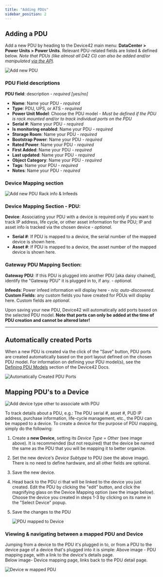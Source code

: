```yaml
---
title: "Adding PDUs"
sidebar_position: 2
---
```


## Adding a PDU

Add a new PDU by heading to the Device42 main menu: **DataCenter > Power Units > Power Units**. Relevant PDU-related fields are listed & defined below. _Note that PDUs (like almost all D42 CI) can also be added and/or manipulated [via the API](https://api.device42.com/#pdu)._

![Add new PDU](/assets/images/add_new_PDU-p1.png)

### PDU Field descriptions

**PDU field**: description - _required \[yes/no\]_

- **Name**: Name your PDU _\- required_ 
- **Type**: PDU, UPS, or ATS _\- required_ 
- **Power Unit Model**: Choose the PDU model - _Must be defined if the PDU is rack mounted and/or to track individual ports on the PDU_ 
- **Serial #**: Name your PDU _\- required_ 
- **Is monitoring enabled**: Name your PDU _\- required_ 
- **Storage Room**: Name your PDU _\- required_ 
- **Bootstrap Power**: Name your PDU _\- required_ 
- **Rated Power**: Name your PDU _\- required_ 
- **First Added**: Name your PDU _\- required_ 
- **Last updated**: Name your PDU _\- required_ 
- **Object Category**: Name your PDU _\- required_ 
- **Tags**: Name your PDU _\- required_ 
- **Notes**: Name your PDU _\- required_

### Device Mapping section

![Add new PDU Rack info & Infeeds](/assets/images/add_new_PDU_p2.png)

### Device Mapping Section - PDU:

**Device**: Associating your PDU with a device is required only if you want to track IP address, life cycle, or other asset information for the PDU; IP and asset info is tracked via the chosen device - _optional_.

- **Serial #**: If PDU is mapped to a device, the serial number of the mapped device is shown here.
- **Asset #**: If PDU is mapped to a device, the asset number of the mapped device is shown here.

### Gateway PDU Mapping Section:

**Gateway PDU**: If this PDU is plugged into another PDU \[aka daisy chained\], identify the "Gateway PDU" it is plugged in to, if any. - _optional_.

**Infeeds**: Power infeed information will display here - _n/a; auto-discovered_. **Custom Fields**: any custom fields you have created for PDUs will display here. Custom fields are _optional_.

Upon saving your new PDU, Device42 will automatically add ports based on the selected PDU model. **Note that ports can only be added at the time of PDU creation and cannot be altered later!**

* * *

## Automatically created Ports

When a new PDU is created via the click of the "Save" button, PDU ports are created automatically based on the port layout defined on the chosen PDU model. For information on defining your PDU model(s), see the [Defining PDU Models](infrastructure_management/power_units/defining-pdu-models.md) section of the Device42 Docs.

![Automatically Created PDU Ports](/assets/images/auto_created_ports-pdu.png)

## Mapping PDU's to a Device

![Add device type other to associate with PDU](/assets/images/create_associated_device_for_PDU-hl.png)

To track details about a PDU, e.g.: The PDU serial #, asset #, PUD IP address, purchase information, life-cycle management, etc., the PDU can be mapped to a device. To create a device for the purpose of PDU mapping, simply do the following:

1. Create a **new Device**, setting its _Device Type = Other_ (see image above). It is recommended (but not required) that the device be named the same as the PDU that you will be mapping it to better organize.
2. Set the new device's _Device Subtype_ to PDU (see the above image). There is no need to define hardware, and all other fields are optional.
3. Save the new device.

5. Head back to the PDU ci that will be linked to the device you just created. Edit the PDU by clicking the "edit" button, and click the magnifying glass on the Device Mapping option (see the image below). Choose the device you created in steps 1-3 by clicking on its name in the "Select Device" popup.
6. Save the changes to the PDU
    
    ![PDU mapped to Device](/assets/images/mapped_device_PDU-HL.png)
    

### Viewing & navigating between a mapped PDU and Device

Jumping from a device to the PDU it's plugged in to, or from a PDU to the device page of a device that's plugged into it is simple: Above image - PDU mapping page, with a link to the device's details page.  
Below image- Device mapping page, links back to the PDU detail page.

![Device w mapped PDU](/assets/images/Device_mapped_PDU-hl.png)
